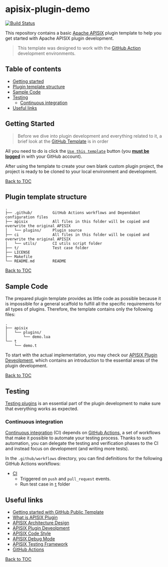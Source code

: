 # apisix-plugin-demo

[![Build Status][badge-action-img]][badge-action-url]

This repository contains a basic [Apache APISIX][apisix] plugin template to help you
get started with Apache APISIX plugin development.

> This template was designed to work with the [GitHub Action][github-actions] development environments.

## Table of contents
- [Getting started](#getting-started)
- [Plugin template structure](#plugin-template-structure)
- [Sample Code](#sample-code)
- [Testing](#testing)
  - [Continuous integration](#continuous-integration)
- [Useful links](#useful-links)

## Getting Started
> Before we dive into plugin development and everything related to it,
> a brief look at the [GitHub Template][github-public-template] is in order

All you need to do is click the [`Use this template`][apisix-plugin-use-template] button (you **<ins>must be logged</ins>** in with your GitHub account).

After using the template to create your own blank custom plugin project, the project is ready to be cloned to your local environment and development.

[Back to TOC][TOC]

## Plugin template structure
```
.
├── .github/         GitHub Actions workflows and Dependabot configuration files
├── apisix           All files in this folder will be copied and overwrite the original APISIX
│   └── plugins/     Plugin source
├── ci               All files in this folder will be copied and overwrite the original APISIX
│   └── utils/       CI utils script folder
├── t/               Test case folder
├── LICENSE
├── Makefile
└── README.md        README
```
[Back to TOC][TOC]

## Sample Code
The prepared plugin template provides as little code as possible because it is impossible for a general scaffold to fulfill all the specific requirements for all types of plugins.
Therefore, the template contains only the following files:

```
.
├── apisix
│   └── plugins/
│       └── demo.lua
└── t
    └── demo.t      
```

To start with the actual implementation, you may check our [APISIX Plugin Deveolpment][apisix-plugin-develop],
which contains an introduction to the essential areas of the plugin development.

[Back to TOC][TOC]

## Testing
[Testing plugins][apisix-testing-framework] is an essential part of the plugin development to make sure that everything works as expected.

### Continuous integration
[Continuous integration][continuous-integration] (CI) depends on [GitHub Actions][github-actions], a set of workflows that make it possible to automate your testing process.
Thanks to such automation, you can delegate the testing and verification phases to the CI and instead focus on development (and writing more tests).

In the `.github/workflows` directory, you can find definitions for the following GitHub Actions workflows:

- [CI](.github/workflows/ci.yml)
  - Triggered on `push` and `pull_request` events.
  - Run test case in [`t`](t) folder

## Useful links
- [Getting started with GitHub Public Template][github-public-template]
- [What is APISIX Plugin][apisix-plugin]
- [APISIX Architecture Design][apisix-architecture-design]
- [APISIX Plugin Deveolpment][apisix-plugin-develop]
- [APISIX Code Style][apisix-code-style]
- [APISIX Debug Mode][apisix-debug-mode]
- [APISIX Testing Framework][apisix-testing-framework]
- [GitHub Actions][github-actions]

[Back to TOC][TOC]

[TOC]: #table-of-contents

[badge-action-url]: https://github.com/api7/apisix-plugin-template/actions
[badge-action-img]: https://github.com/api7/apisix-plugin-template/actions/workflows/ci.yml/badge.svg

[apisix]: https://github.com/apache/apisix
[apisix-architecture-design]: https://apisix.apache.org/docs/apisix/architecture-design/apisix
[apisix-code-style]: https://github.com/apache/apisix/blob/master/CODE_STYLE.md
[apisix-debug-mode]: https://apisix.apache.org/docs/apisix/architecture-design/debug-mode
[apisix-plugin]: https://apisix.apache.org/docs/apisix/architecture-design/plugin
[apisix-plugin-develop]: https://apisix.apache.org/docs/apisix/plugin-develop
[apisix-plugin-use-template]: https://github.com/api7/apisix-plugin-template/generate
[apisix-testing-framework]: https://apisix.apache.org/docs/apisix/internal/testing-framework

[continuous-integration]: https://en.wikipedia.org/wiki/Continuous_integration

[github-actions]: https://help.github.com/en/actions
[github-public-template]: https://docs.github.com/en/repositories/creating-and-managing-repositories/creating-a-repository-from-a-template

